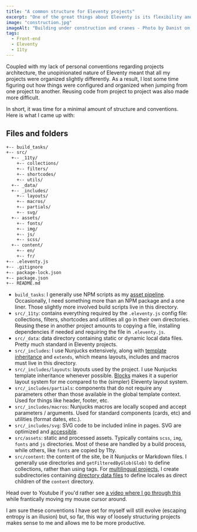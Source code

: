 ```yaml
---
title: "A common structure for Eleventy projects"
excerpt: "One of the great things about Eleventy is its flexibility and its lack of assumptions about how your projects should be organized. However, in order to preserve my own sanity, I needed to come up with a default files and folders architecture that made sense to me."
image: "construction.jpg"
imageAlt: "Building under construction and cranes - Photo by Danist on Unsplash"
tags:
  - Front-end
  - Eleventy
  - 11ty
---
```


Coupled with my lack of personal conventions regarding projects architecture, the unopinionated nature of Eleventy meant that all my projects were organized slightly differently. As a result, I lost some time figuring out how things were configured and organized when jumping from one project to another. Reusing code from project to project was also made more difficult.

In short, it was time for a minimal amount of structure and conventions. Here is what I came up with:

## Files and folders

```txt
+-- build_tasks/
+-- src/
  +-- _11ty/
    +-- collections/
    +-- filters/
    +-- shortcodes/
    +-- utils/
  +-- _data/
  +-- _includes/
    +-- layouts/
    +-- macros/
    +-- partials/
    +-- svg/
  +-- assets/
    +-- fonts/
    +-- img/
    +-- js/
    +-- scss/
  +-- content/
    +-- en/
    +-- fr/
+-- .eleventy.js
+-- .gitignore
+-- package-lock.json
+-- package.json
+-- README.md
```

- `build_tasks`: I generally use NPM scripts as my [asset pipeline](https://mxb.dev/blog/eleventy-asset-pipeline/). Occasionally, I need something more than an NPM package and a one liner. Those slightly more involved build scripts live in this directory.
- `src/_11ty`: contains everything required by the `.eleventy.js` config file: collections, filters, shortcodes and utilities all go in their own directories. Reusing these in another project amounts to copying a file, installing dependencies if needed and requiring the file in `.eleventy.js`.
- `src/_data`: data directory containing static or dynamic local data files. Pretty much standard in Eleventy projects.
- `src/_includes`: I use Nunjucks extensively, along with [template inheritance](https://mozilla.github.io/nunjucks/templating.html#extends) and `extends`, which means layouts, includes and macros must live in this directory.
- `src/_includes/layouts`: layouts used by the project. I use Nunjucks template inheritance whenever possible. [Blocks](https://mozilla.github.io/nunjucks/templating.html#block) makes it a superior layout system for me compared to the (simpler) Eleventy layout system.
- `src/_includes/partials`: components that do not require any parameters other than those available in the global template context. Used for things like header, footer, etc.
- `src/_includes/macros`: Nunjucks macros are locally scoped and accept parameters / arguments. Used for standard components (cards, etc) and utilities (format dates, etc.).
- `src/_includes/svg`: SVG code to be included inline in pages. SVG are optimized and [accessible](https://css-tricks.com/accessible-svgs/).
- `src/assets`: static and processed assets. Typically contains `scss`, `img`, `fonts` and `js` directories. Most of these are handled by a build process, while others, like `fonts` are copied by 11ty.
- `src/content`: the content of the site, be it Nunjucks or Markdown files. I generally use directories and `getFilteredByGlob(Glob)` to define collections, rather than using tags. For [multilingual projects](/blog/multilingual-sites-eleventy/), I create subdirectories containing [directory data files](https://www.11ty.dev/docs/data-template-dir/) to define locales as direct children of the `content` directory.

Head over to Youtube if you'd rather see [a video where I go through this](https://www.youtube.com/watch?v=boZiLtx8p3Q) while frantically moving my mouse cursor around.

I am sure these conventions I have set for myself will still evolve (escaping entropy is an illusion) but, so far, this way of loosely structuring projects makes sense to me and allows me to be more productive.
